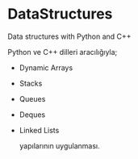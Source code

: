 # DataStructures
Data structures with Python and C++

Python ve C++ dilleri aracılığıyla;

- Dynamic Arrays
- Stacks
- Queues
- Deques
- Linked Lists

    yapılarının uygulanması.